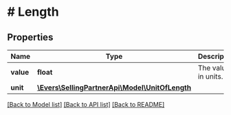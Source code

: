 # # Length

## Properties

Name | Type | Description | Notes
------------ | ------------- | ------------- | -------------
**value** | **float** | The value in units. | [optional]
**unit** | [**\Evers\SellingPartnerApi\Model\UnitOfLength**](UnitOfLength.md) |  | [optional]

[[Back to Model list]](../../README.md#models) [[Back to API list]](../../README.md#endpoints) [[Back to README]](../../README.md)
